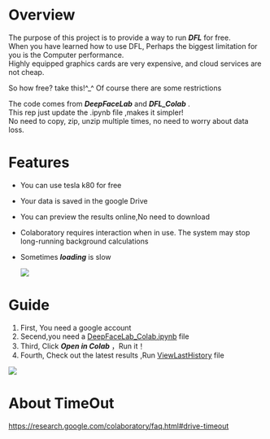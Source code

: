 # Overview
The purpose of this project is to provide a way to run ***DFL*** for free.  
When you have learned how to use DFL, Perhaps the biggest limitation for you is the Computer performance.  
Highly equipped graphics cards are very expensive, and cloud services are not cheap.  
  
So how free? take this!^_^ Of course there are some restrictions  
  
The code comes from ***DeepFaceLab*** and ***DFL_Colab*** .  
This rep just update the .ipynb file ,makes it simpler!  
No need to copy, zip, unzip multiple times, no need to worry about data loss. 
  
# Features
* You can use tesla k80 for free
* Your data is saved in the google Drive
* You can preview the results online,No need to download
* Colaboratory requires interaction when in use. The system may stop long-running background calculations
* Sometimes ***loading*** is slow
  
  
  ![](https://github.com/dream80/DeepFaceLab_Colab/blob/master/doc/history.jpg?raw=true)  

# Guide
1. First, You need a google account  
2. Secend,you need a [DeepFaceLab_Colab.ipynb](https://github.com/dream80/DeepFaceLab_Colab/blob/master/DeepFaceLab_Colab.ipynb) file  
3. Third,  Click ***Open in Colab***  ，Run it！
4. Fourth, Check out the latest results ,Run [ViewLastHistory](https://github.com/dream80/DeepFaceLab_Colab/blob/master/ViewLastHistory.ipynb) file  
  
  
  
![](https://github.com/dream80/DeepFaceLab_Colab/blob/master/doc/lasthistory.png?raw=true)  
  
  
  
# About TimeOut
https://research.google.com/colaboratory/faq.html#drive-timeout  
